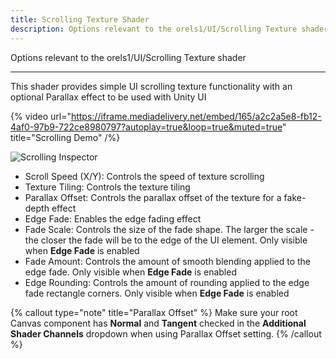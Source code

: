 ```yaml
---
title: Scrolling Texture Shader
description: Options relevant to the orels1/UI/Scrolling Texture shader
---
```


Options relevant to the orels1/UI/Scrolling Texture shader

---

This shader provides simple UI scrolling texture functionality with an optional Parallax effect to be used with Unity UI

{% video url="https://iframe.mediadelivery.net/embed/165/a2c2a5e8-fb12-4af0-97b9-722ce8980797?autoplay=true&loop=true&muted=true" title="Scrolling Demo" /%}

![Scrolling Inspector](/img/docs/ui/scrolling/scrolling-inspector.png "Scrolling Inspector")

- Scroll Speed (X/Y): Controls the speed of texture scrolling
- Texture Tiling: Controls the texture tiling
- Parallax Offset: Controls the parallax offset of the texture for a fake-depth effect
- Edge Fade: Enables the edge fading effect
- Fade Scale: Controls the size of the fade shape. The larger the scale - the closer the fade will be to the edge of the UI element. Only visible when **Edge Fade** is enabled
- Fade Amount: Controls the amount of smooth blending applied to the edge fade. Only visible when **Edge Fade** is enabled
- Edge Rounding: Controls the amount of rounding applied to the edge fade rectangle corners. Only visible when **Edge Fade** is enabled

{% callout type="note" title="Parallax Offset" %}
Make sure your root Canvas component has **Normal** and **Tangent** checked in the **Additional Shader Channels** dropdown when using Parallax Offset setting.
{% /callout %}
